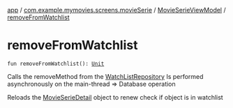 [app](../../index.md) / [com.example.mymovies.screens.movieSerie](../index.md) / [MovieSerieViewModel](index.md) / [removeFromWatchlist](./remove-from-watchlist.md)

# removeFromWatchlist

`fun removeFromWatchlist(): `[`Unit`](https://kotlinlang.org/api/latest/jvm/stdlib/kotlin/-unit/index.html)

Calls the removeMethod from the [WatchListRepository](../../com.example.mymovies.repository/-watch-list-repository/index.md)
Is performed asynchronously on the main-thread =&gt; Database operation

Reloads the [MovieSerieDetail](../../com.example.mymovies.models/-movie-serie-detail/index.md) object to renew check if object is in watchlist

